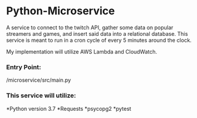 # Python-Microservice

A service to connect to the twitch API, gather some data on popular streamers and games, and insert said data into a relational database.
This service is meant to run in a cron cycle of every 5 minutes around the clock.

My implementation will utilize AWS Lambda and CloudWatch.

### Entry Point: 
/microservice/src/main.py

### This service will utilize: 
*Python version 3.7
*Requests
*psycopg2 
*pytest
